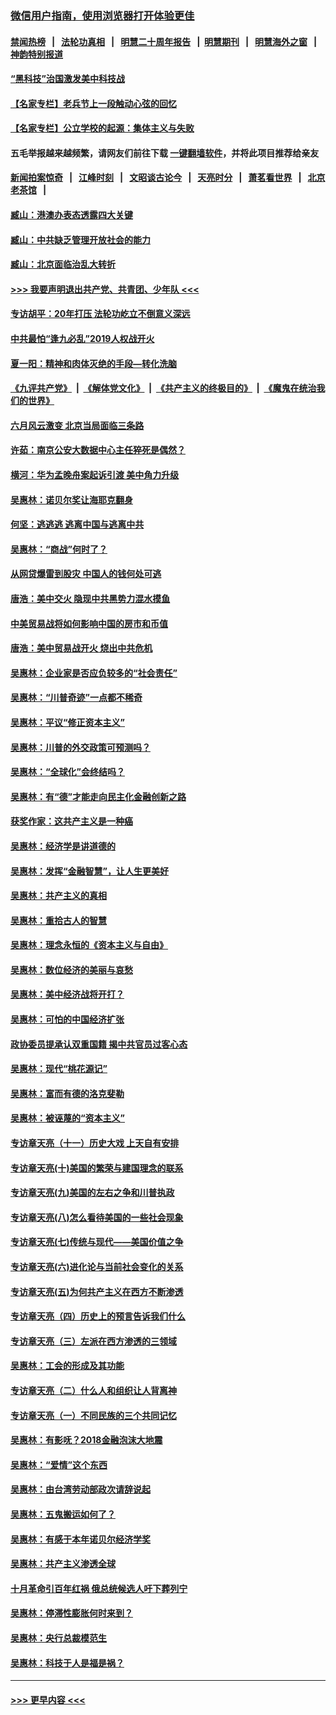 ### [微信用户指南，使用浏览器打开体验更佳](https://github.com/gfw-breaker/banned-news1/blob/master/indexes/wechat-guide.md?t=0)
#### [禁闻热榜](热点新闻.md?t=0)  &nbsp;&nbsp;|&nbsp;&nbsp; [法轮功真相](https://github.com/gfw-breaker/truth/blob/master/README.md?t=0) &nbsp;&nbsp;|&nbsp;&nbsp; [明慧二十周年报告](https://github.com/gfw-breaker/mh-reports/blob/master/README.md?t=0) &nbsp;&nbsp;|&nbsp;&nbsp;[明慧期刊](https://github.com/gfw-breaker/mh-qikan) &nbsp;&nbsp;|&nbsp;&nbsp; [明慧海外之窗](https://github.com/gfw-breaker/mh-news/blob/master/README.md?t=0) &nbsp;&nbsp;|&nbsp;&nbsp; [神韵特别报道](https://github.com/gfw-breaker/mh-news/blob/master/shenyun.md?t=0)
#### [“黑科技”治国激发美中科技战](../pages/nsc423/n11638056.md?t=02060233) 
#### [【名家专栏】老兵节上一段触动心弦的回忆](../pages/nsc423/n11646016.md?t=02060233) 
#### [【名家专栏】公立学校的起源：集体主义与失败](../pages/nsc423/n11601833.md?t=02060233) 
#### 五毛举报越来越频繁，请网友们前往下载 [一键翻墙软件](https://github.com/gfw-breaker/ssr-accounts)，并将此项目推荐给亲友
#### [新闻拍案惊奇](https://github.com/gfw-breaker/banned-news1/blob/master/pages/link4.md) &nbsp;&nbsp;|&nbsp;&nbsp; [江峰时刻](https://github.com/gfw-breaker/banned-news1/blob/master/pages/link4.md) &nbsp;&nbsp;|&nbsp;&nbsp; [文昭谈古论今](https://github.com/gfw-breaker/banned-news1/blob/master/pages/link4.md) &nbsp;&nbsp;|&nbsp;&nbsp; [天亮时分](https://github.com/gfw-breaker/banned-news1/blob/master/pages/link4.md) &nbsp;&nbsp;|&nbsp;&nbsp; [萧茗看世界](https://github.com/gfw-breaker/banned-news1/blob/master/pages/link4.md) &nbsp;&nbsp;|&nbsp;&nbsp; [北京老茶馆](https://github.com/gfw-breaker/banned-news1/blob/master/pages/link4.md) &nbsp;&nbsp;|&nbsp;&nbsp; 
#### [臧山：港澳办表态透露四大关键](../pages/nsc423/n11421628.md?t=02060233) 
#### [臧山：中共缺乏管理开放社会的能力](../pages/nsc423/n11407457.md?t=02060233) 
#### [臧山：北京面临治乱大转折](../pages/nsc423/n11406895.md?t=02060233) 
#### [>>> 我要声明退出共产党、共青团、少年队 <<<](https://github.com/begood0513/goodnews/blob/master/quit/letter.md) 
#### [专访胡平：20年打压 法轮功屹立不倒意义深远](../pages/nsc423/n11398800.md?t=02060233) 
#### [中共最怕“逢九必乱”2019人权战开火](../pages/nsc423/n11385248.md?t=02060233) 
#### [夏一阳：精神和肉体灭绝的手段—转化洗脑](../pages/nsc423/n11368250.md?t=02060233) 
#### [《九评共产党》](https://github.com/begood0513/9ping.md/blob/master/README.md) &nbsp;|&nbsp; [《解体党文化》](../../../../jtdwh.md/blob/master/README.md)  &nbsp;|&nbsp; [《共产主义的终极目的》](../../../../gczydzjmd.md/blob/master/README.md) &nbsp;|&nbsp; [《魔鬼在统治我们的世界》](../../../../mgztzwmdsj.md/blob/master/README.md) 
#### [六月风云激变 北京当局面临三条路](../pages/nsc423/n11313668.md?t=02060233) 
#### [许茹：南京公安大数据中心主任猝死是偶然？](../pages/nsc423/n11064744.md?t=02060233) 
#### [横河：华为孟晚舟案起诉引渡 美中角力升级](../pages/nsc423/n11027230.md?t=02060233) 
#### [吴惠林：诺贝尔奖让海耶克翻身](../pages/nsc423/n10890049.md?t=02060233) 
#### [何坚：逃逃逃 逃离中国与逃离中共](../pages/nsc423/n10592891.md?t=02060233) 
#### [吴惠林：“商战”何时了？](../pages/nsc423/n10573558.md?t=02060233) 
#### [从网贷爆雷到股灾 中国人的钱何处可逃](../pages/nsc423/n10572800.md?t=02060233) 
#### [唐浩：美中交火 隐现中共黑势力混水摸鱼](../pages/nsc423/n10544040.md?t=02060233) 
#### [中美贸易战将如何影响中国的房市和币值](../pages/nsc423/n10543697.md?t=02060233) 
#### [唐浩：美中贸易战开火 烧出中共危机](../pages/nsc423/n10540126.md?t=02060233) 
#### [吴惠林：企业家是否应负较多的“社会责任”](../pages/nsc423/n10535022.md?t=02060233) 
#### [吴惠林：“川普奇迹”一点都不稀奇](../pages/nsc423/n10512808.md?t=02060233) 
#### [吴惠林：平议“修正资本主义”](../pages/nsc423/n10495724.md?t=02060233) 
#### [吴惠林：川普的外交政策可预测吗？](../pages/nsc423/n10462387.md?t=02060233) 
#### [吴惠林：“全球化”会终结吗？](../pages/nsc423/n10452838.md?t=02060233) 
#### [吴惠林：有“德”才能走向民主化金融创新之路](../pages/nsc423/n10432292.md?t=02060233) 
#### [获奖作家：这共产主义是一种癌](../pages/nsc423/n10431541.md?t=02060233) 
#### [吴惠林：经济学是讲道德的](../pages/nsc423/n10398014.md?t=02060233) 
#### [吴惠林：发挥“金融智慧”，让人生更美好](../pages/nsc423/n10375019.md?t=02060233) 
#### [吴惠林：共产主义的真相](../pages/nsc423/n10351394.md?t=02060233) 
#### [吴惠林：重拾古人的智慧](../pages/nsc423/n10337691.md?t=02060233) 
#### [吴惠林：理念永恒的《资本主义与自由》](../pages/nsc423/n10316274.md?t=02060233) 
#### [吴惠林：数位经济的美丽与哀愁](../pages/nsc423/n10292946.md?t=02060233) 
#### [吴惠林：美中经济战将开打？](../pages/nsc423/n10258825.md?t=02060233) 
#### [吴惠林：可怕的中国经济扩张](../pages/nsc423/n10219147.md?t=02060233) 
#### [政协委员提承认双重国籍 揭中共官员过客心态](../pages/nsc423/n10208809.md?t=02060233) 
#### [吴惠林：现代“桃花源记”](../pages/nsc423/n10185234.md?t=02060233) 
#### [吴惠林：富而有德的洛克斐勒](../pages/nsc423/n10142264.md?t=02060233) 
#### [吴惠林：被诬蔑的“资本主义”](../pages/nsc423/n10124816.md?t=02060233) 
#### [专访章天亮（十一）历史大戏 上天自有安排](../pages/nsc423/n10094905.md?t=02060233) 
#### [专访章天亮(十)美国的繁荣与建国理念的联系](../pages/nsc423/n10094899.md?t=02060233) 
#### [专访章天亮(九)美国的左右之争和川普执政](../pages/nsc423/n10094889.md?t=02060233) 
#### [专访章天亮(八)怎么看待美国的一些社会现象](../pages/nsc423/n10094857.md?t=02060233) 
#### [专访章天亮(七)传统与现代——美国价值之争](../pages/nsc423/n10093140.md?t=02060233) 
#### [专访章天亮(六)进化论与当前社会变化的关系](../pages/nsc423/n10092036.md?t=02060233) 
#### [专访章天亮(五)为何共产主义在西方不断渗透](../pages/nsc423/n10083620.md?t=02060233) 
#### [专访章天亮（四）历史上的预言告诉我们什么](../pages/nsc423/n10083606.md?t=02060233) 
#### [专访章天亮（三）左派在西方渗透的三领域](../pages/nsc423/n10081115.md?t=02060233) 
#### [吴惠林：工会的形成及其功能](../pages/nsc423/n10080633.md?t=02060233) 
#### [专访章天亮（二）什么人和组织让人背离神](../pages/nsc423/n10076637.md?t=02060233) 
#### [专访章天亮（一）不同民族的三个共同记忆](../pages/nsc423/n10074188.md?t=02060233) 
#### [吴惠林：有影呒？2018金融泡沫大地震](../pages/nsc423/n10040534.md?t=02060233) 
#### [吴惠林：“爱情”这个东西](../pages/nsc423/n10019423.md?t=02060233) 
#### [吴惠林：由台湾劳动部政次请辞说起](../pages/nsc423/n9979679.md?t=02060233) 
#### [吴惠林：五鬼搬运如何了？](../pages/nsc423/n9925338.md?t=02060233) 
#### [吴惠林：有感于本年诺贝尔经济学奖](../pages/nsc423/n9871883.md?t=02060233) 
#### [吴惠林：共产主义渗透全球](../pages/nsc423/n9812748.md?t=02060233) 
#### [十月革命引百年红祸 俄总统候选人吁下葬列宁](../pages/nsc423/n9810182.md?t=02060233) 
#### [吴惠林：停滞性膨胀何时来到？](../pages/nsc423/n9764136.md?t=02060233) 
#### [吴惠林：央行总裁模范生](../pages/nsc423/n9728134.md?t=02060233) 
#### [吴惠林：科技于人是福是祸？](../pages/nsc423/n9672982.md?t=02060233) 

----
#### [ >>> 更早内容 <<< ](../indexes/nsc423-earlier.md)
